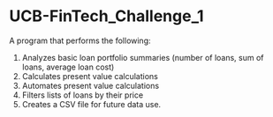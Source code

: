 # UCB-FinTech_Challenge_1

A program that performs the following:

1. Analyzes basic loan portfolio summaries (number of loans, sum of loans, average loan cost)
2. Calculates present value calculations
3. Automates present value calculations
4. Filters lists of loans by their price
5. Creates a CSV file for future data use.
